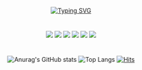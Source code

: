 <!--
**chojangg/chojangg** is a ✨ _special_ ✨ repository because its `README.md` (this file) appears on your GitHub profile.

Here are some ideas to get you started:

- 🔭 I’m currently working on ... 
- 🌱 I’m currently learning ... 
- 👯 I’m looking to collaborate on ... 
- 🤔 I’m looking for help with ... 
- 💬 Ask me about ... 
- 📫 How to reach me: 
- 😄 Pronouns: ... 
- ⚡ Fun fact: ... 
--> 
<div align="center">
  
  [![Typing SVG](https://readme-typing-svg.herokuapp.com?font=Caveat&size=30&color=1DC6F7&lines=Nice+to+meet+U!+Check+out+my+github)](https://git.io/typing-svg)
  
  #
  <h3><My Skills 😎></h3>
    <p><img src="https://img.shields.io/badge/python-3776AB?style=flat-square&logo=python&logoColor=white"/>
  <img src="https://img.shields.io/badge/html-E34F26?style=flat-square&logo=html&logoColor=white"/>
  <img src="https://img.shields.io/badge/C-A8B9CC?style=flat-square&logo=C&logoColor=white"/>
  <img src="https://img.shields.io/badge/C++-00599C?style=flat-square&logo=C++&logoColor=white"/>
  <img src="https://img.shields.io/badge/MySQL-4479A1?style=flat-square&logo=MySQL&logoColor=white"/>
  <img src="https://img.shields.io/badge/Android-3DDC84?style=flat-square&logo=Android&logoColor=white"/></p>
    
   #
    
  ![Anurag's GitHub stats](https://github-readme-stats.vercel.app/api?username=chojangg&show_icons=true&theme=tokyonight)
  ![Top Langs](https://github-readme-stats.vercel.app/api/top-langs/?username=chojangg&layout=compact&theme=tokyonight)
  [![Hits](https://hits.seeyoufarm.com/api/count/incr/badge.svg?url=https%3A%2F%2Fgithub.com%2Fchojangg&count_bg=%2377D2EE&title_bg=%23828687&icon=&icon_color=%23E7E7E7&title=hits&edge_flat=false)](https://hits.seeyoufarm.com)

</div>
